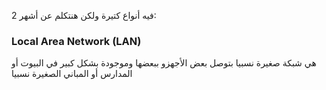 فيه أنواع كتيرة ولكن هنتكلم عن أشهر 2:

### Local Area Network (LAN)

هي شبكة صغيرة نسبيا بتوصل بعض الأجهزو ببعضها وموجودة بشكل كبير في البيوت أو المدارس أو المباني الصغيرة نسبيا